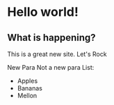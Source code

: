 # Hello world!

## What is happening?


This is a great new site. 
Let's Rock

New Para
Not a new para
List:
- Apples
- Bananas
- Mellon
